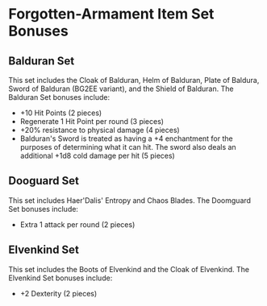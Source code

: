 # Forgotten-Armament Item Set Bonuses

## Balduran Set

This set includes the Cloak of Balduran, Helm of Balduran, Plate of Baldura, Sword of Balduran (BG2EE variant), and the Shield of Balduran. The Balduran Set bonuses include:
- +10 Hit Points (2 pieces)
- Regenerate 1 Hit Point per round (3 pieces)
- +20% resistance to physical damage (4 pieces)
- Balduran's Sword is treated as having a +4 enchantment for the purposes of determining what it can hit. The sword also deals an additional +1d8 cold damage per hit (5 pieces)

## Dooguard Set 

This set includes Haer'Dalis' Entropy and Chaos Blades. The Doomguard Set bonuses include:
- Extra 1 attack per round (2 pieces)

## Elvenkind Set

This set includes the Boots of Elvenkind and the Cloak of Elvenkind. The Elvenkind Set bonuses include:
- +2 Dexterity (2 pieces)
